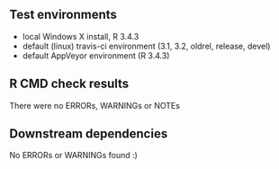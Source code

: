 ## Test environments
* local Windows X install, R 3.4.3
* default (linux) travis-ci environment (3.1, 3.2, oldrel, release, devel)
* default AppVeyor environment (R 3.4.3)

## R CMD check results
There were no ERRORs, WARNINGs or NOTEs 

## Downstream dependencies
No ERRORs or WARNINGs found :)